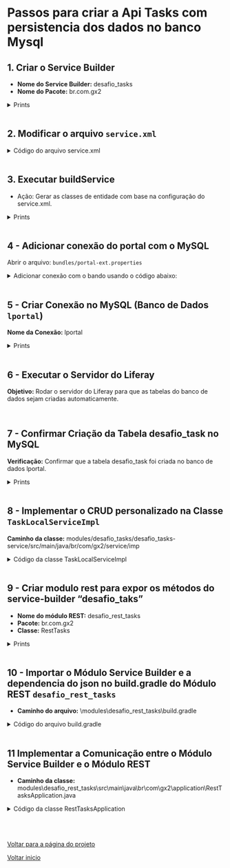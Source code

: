 # Passos para criar a Api Tasks com persistencia dos dados no banco Mysql

## 1. Criar o Service Builder

- **Nome do Service Builder:** desafio_tasks
- **Nome do Pacote:** br.com.gx2

<details>
  <summary>Prints</summary>

  <img src="/Conteudo_rockets/Desafio2/arq/Img/Criar_service-Builder1.jpg" alt="" width="800">

  <img src="/Conteudo_rockets/Desafio2/arq/Img/Criar_service-Builder2.jpg" alt="" width="800">

  <img src="/Conteudo_rockets/Desafio2/arq/Img/Criar_service-Builder3.jpg" alt="" width="800">

  <img src="/Conteudo_rockets/Desafio2/arq/Img/Criar_service-Builder4.jpg" alt="" width="800">
  
</details>

<br>

## 2. Modificar o arquivo `service.xml`

<details>
<summary>Código do arquivo service.xml</summary>

```xml
<!-- Define o driver JDBC utilizado para se conectar ao banco de dados MySQL -->
<property name="jdbc.default.driverClassName" value="com.mysql.cj.jdbc.Driver" />

<!-- Especifica a URL de conexão ao banco de dados MySQL, localizado no servidor local (localhost) -->
<!-- O banco de dados é "lportal", com os seguintes parâmetros adicionais: -->
<!-- - useUnicode=true: suporte a caracteres Unicode -->
<!-- - characterEncoding=UTF-8: define o conjunto de caracteres como UTF-8 -->
<!-- - useFastDateParsing=false: desativa otimização de parsing para datas -->
<property name="jdbc.default.url" value="jdbc:mysql://localhost:3306/lportal?useUnicode=true&amp;charsetEncoding=UTF-8&amp;useFastDateParsing=false" />

<!-- Nome de usuário para autenticação no banco de dados -->
<property name="jdbc.default.username" value="root" />

<!-- Senha para o nome de usuário especificado -->
<property name="jdbc.default.password" value="root" />

```
</details>

<br>


## 3. Executar buildService

- Ação: Gerar as classes de entidade com base na configuração do service.xml.

<details>
  <summary>Prints</summary>

  <img src="/Conteudo_rockets/Desafio2/arq/Img/Exec_build-service1.jpg" alt="" width="900">

  <img src="/Conteudo_rockets/Desafio2/arq/Img/Exec_build-service2.jpg" alt="" width="800">
  
</details>

<br>

## 4 - Adicionar conexão do portal com o MySQL 

Abrir o arquivo: `bundles/portal-ext.properties`
  
<details>
<summary>Adicionar conexão com o bando usando o código abaixo:</summary>

```xml
<!-- Define o driver JDBC utilizado para se conectar ao banco de dados MySQL -->
<property name="jdbc.default.driverClassName" value="com.mysql.cj.jdbc.Driver" />

<!-- Especifica a URL de conexão ao banco de dados MySQL, localizado no servidor local (localhost) -->
<!-- O banco de dados é "lportal", com os seguintes parâmetros adicionais: -->
<!-- - useUnicode=true: suporte a caracteres Unicode -->
<!-- - characterEncoding=UTF-8: define o conjunto de caracteres como UTF-8 -->
<!-- - useFastDateParsing=false: desativa otimização de parsing para datas -->
<property name="jdbc.default.url" value="jdbc:mysql://localhost:3306/lportal?useUnicode=true&amp;charsetEncoding=UTF-8&amp;useFastDateParsing=false" />

<!-- Nome de usuário para autenticação no banco de dados -->
<property name="jdbc.default.username" value="root" />

<!-- Senha para o nome de usuário especificado -->
<property name="jdbc.default.password" value="root" />

```
</details>

<br>

## 5 -  Criar Conexão no MySQL (Banco de Dados `lportal`)

**Nome da Conexão:** lportal

<details>
  <summary>Prints</summary>

  <img src="/Conteudo_rockets/Desafio2/arq/Img/Mysql1.jpg" alt="" width="900">
  
</details>

<br>

## 6 - Executar o Servidor do Liferay
**Objetivo:** Rodar o servidor do Liferay para que as tabelas do banco de dados sejam criadas automaticamente.

<br>

## 7 - Confirmar Criação da Tabela desafio_task no MySQL
**Verificação:** Confirmar que a tabela desafio_task foi criada no banco de dados lportal.

<details>
  <summary>Prints</summary>

  <img src="/Conteudo_rockets/Desafio2/arq/Img/Mysql2.jpg" alt="" width="900">
  
</details>

<br>

## 8 - Implementar o CRUD personalizado na Classe `TaskLocalServiceImpl`
**Caminho da classe:** modules/desafio_tasks/desafio_tasks-service/src/main/java/br/com/gx2/service/imp

<details>
  <summary>Código da classe TaskLocalServiceImpl</summary>

  ```java
package br.com.gx2.service.impl;

import br.com.gx2.exception.NoSuchTaskException;
import br.com.gx2.model.Task;
import br.com.gx2.service.base.TaskLocalServiceBaseImpl;
import com.liferay.portal.aop.AopService;
import com.liferay.portal.kernel.exception.PortalException;
import com.liferay.portal.kernel.service.ServiceContext;
import com.liferay.portal.kernel.util.Validator;

import java.util.Date;
import java.util.List;

import org.osgi.service.component.annotations.Component;

/**
 * Implementação personalizada de CRUD para a entidade Task
 */
@Component(
    property = "model.class.name=br.com.gx2.model.Task",
    service = AopService.class
)
public class TaskLocalServiceImpl extends TaskLocalServiceBaseImpl implements AopService {

    // 1 - Método para criar uma nova tarefa
    public Task createTask(
            String title, String description, Date dueDate, boolean completed,
            ServiceContext serviceContext) throws PortalException {

        // Gera um novo ID para a tarefa usando o counterLocalService
        long taskId = counterLocalService.increment(Task.class.getName());

        // Cria uma nova instância de Task
        Task task = taskLocalService.createTask(taskId);

        // Define os valores fornecidos pelo usuário
        task.setTitle(title);
        task.setDescription(description);
        task.setDueDate(dueDate);
        task.setCompleted(completed);

        // Adiciona a nova tarefa ao banco de dados
        taskLocalService.addTask(task);

        return task; // Retorna a tarefa criada
    }

    // 2 - Método para apagar uma tarefa com base no ID fornecido
    public Task deleteTask(long taskId) throws PortalException {
        // Busca a tarefa pelo ID
        Task task = taskLocalService.getTask(taskId);

        // Verifica se a tarefa foi encontrada
        if (Validator.isNull(task)) {
            throw new NoSuchTaskException("Task with taskId " + taskId + " not found");
        }

        // Remove a tarefa do banco de dados
        return taskLocalService.deleteTask(task);
    }

    // 3 - Método para listar todas as tarefas
    public List<Task> getAllTasks() {
        // Retorna todas as tarefas, sem limite (-1, -1 para listar tudo)
        return taskLocalService.getTasks(-1, -1);
    }

    // 4 - Método para buscar uma tarefa pelo ID fornecido
    public Task getTaskById(long taskId) throws PortalException {
        // Busca e retorna a tarefa pelo ID
        return taskLocalService.getTask(taskId);
    }

    // 5 - Método para atualizar uma tarefa existente
    public Task updateTask(
            long taskId, String title, String description, Date dueDate,
            boolean completed, ServiceContext serviceContext) throws PortalException {

        // Busca a tarefa pelo ID
        Task task = taskLocalService.getTask(taskId);

        // Verifica se a tarefa foi encontrada
        if (Validator.isNull(task)) {
            throw new NoSuchTaskException("Task with taskId " + taskId + " not found");
        }

        // Atualiza os detalhes da tarefa com os valores fornecidos
        task.setTitle(title);
        task.setDescription(description);
        task.setDueDate(dueDate);
        task.setCompleted(completed);
        task.setModifiedDate(serviceContext.getModifiedDate(new Date())); // Atualiza a data de modificação

        // Atualiza a tarefa no banco de dados
        return taskLocalService.updateTask(task);
    }
}
```
  
</details>

<br>

## 9 - Criar modulo rest para expor os métodos do service-builder “desafio_taks”

- **Nome do módulo REST:** desafio_rest_tasks
- **Pacote:** br.com.gx2
- **Classe:** RestTasks

<details>
  <summary>Prints</summary>

  <img src="/Conteudo_rockets/Desafio2/arq/Img/Rest1.jpg" alt="" width="1000">

  <img src="/Conteudo_rockets/Desafio2/arq/Img/Rest2.jpg" alt="" width="1000">

  <img src="/Conteudo_rockets/Desafio2/arq/Img/Rest3.jpg" alt="" width="1000">
  
</details>

<br>

## 10 - Importar o Módulo Service Builder e a dependencia do json no build.gradle do Módulo REST `desafio_rest_tasks`

* **Caminho do arquivo:** \modules\desafio_rest_tasks\build.gradle

<details>
  <summary>Código do arquivo build.gradle</summary>

```xml
dependencies {
	compileOnly group: "com.liferay.portal", name: "release.portal.api"
	compileOnly group: "org.osgi", name: "org.osgi.service.jaxrs"

	// Dependência do módulo Service Builder
	compileOnly project(':modules:desafio_tasks:desafio_tasks-service')

	// Dependência da biblioteca JSON
	implementation group: 'org.json', name: 'json', version: '20230227'
}
```
</details>

<br>

## 11 Implementar a Comunicação entre o Módulo Service Builder e o Módulo REST

* **Caminho da classe:** modules\desafio_rest_tasks\src\main\java\br\com\gx2\application\RestTasksApplication.java

<details>
  <summary>Código da classe RestTasksApplication</summary>

```jsx
package br.com.gx2.application;

import br.com.gx2.model.Task;
import br.com.gx2.service.TaskLocalService;
import com.liferay.portal.kernel.exception.PortalException;
import com.liferay.portal.kernel.service.ServiceContext;
import org.json.JSONObject;
import org.osgi.service.component.annotations.Component;
import org.osgi.service.component.annotations.Reference;
import org.osgi.service.jaxrs.whiteboard.JaxrsWhiteboardConstants;

import javax.ws.rs.*;
import javax.ws.rs.core.Application;
import javax.ws.rs.core.Response;
import java.util.Collections;
import java.util.Date;
import java.util.List;
import java.util.Set;

/**
 * API REST personalizada para a entidade Task
 */
@Component(
    property = {
        JaxrsWhiteboardConstants.JAX_RS_APPLICATION_BASE + "=/task-api",
        JaxrsWhiteboardConstants.JAX_RS_NAME + "=Task-api.Rest"
    },
    service = Application.class
)
public class RestTasksApplication extends Application {

    // Referência ao serviço TaskLocalService para manipulação de tarefas
    @Reference
    private TaskLocalService _taskLocalService;

    @Override
    public Set<Object> getSingletons() {
        // Retorna a instância atual como um singleton para a aplicação REST
        return Collections.singleton(this);
    }

    // Método de teste para verificar se a API está funcionando
    @GET
    @Produces("text/plain")
    public String working() {
        return "It works!";
    }

    // 1. Método REST para listar todas as tarefas
    @GET
    @Path("/tasks")
    @Produces("application/json")
    public List<Task> getAllTasks() {
        // Retorna a lista de todas as tarefas usando o serviço TaskLocalService
        return _taskLocalService.getAllTasks();
    }

    // 2. Método REST para obter uma tarefa por ID
    @GET
    @Path("/tasks/{taskId}")
    @Produces("application/json")
    public Task getTaskById(@PathParam("taskId") long taskId) throws PortalException {
        // Retorna a tarefa específica pelo ID usando o serviço TaskLocalService
        return _taskLocalService.getTaskById(taskId);
    }

    // 3. Método REST para criar uma nova tarefa
    @POST
    @Path("/tasks")
    @Consumes("application/json")
    @Produces("application/json")
    public Response createTask(String body) {
        try {
            // Converte o corpo da requisição JSON para um JSONObject
            JSONObject jsonObject = new JSONObject(body);

            // Extrai os dados do JSONObject
            String title = jsonObject.getString("title");
            String description = jsonObject.getString("description");
            String dueDateString = jsonObject.optString("dueDate", null); // Pode ser null se não estiver presente
            boolean isCompleted = jsonObject.optBoolean("isCompleted", false);

            // Converte a data se estiver presente
            Date dueDate = null;
            if (dueDateString != null && !dueDateString.isEmpty()) {
                dueDate = new Date(Long.parseLong(dueDateString));
            }

            // Cria um novo ServiceContext (não requer uma requisição específica)
            ServiceContext serviceContext = new ServiceContext();

            // Cria a nova tarefa usando o serviço TaskLocalService
            Task newTask = _taskLocalService.createTask(
                    title,
                    description,
                    dueDate,
                    isCompleted,
                    serviceContext
            );

            // Retorna a tarefa criada com status OK
            return Response.ok(newTask).build();
        } catch (PortalException e) {
            // Retorna erro interno do servidor se ocorrer uma exceção PortalException
            return Response.status(Response.Status.INTERNAL_SERVER_ERROR).entity(e.getMessage()).build();
        } catch (Exception e) {
            // Retorna erro de solicitação ruim se ocorrer uma exceção ao processar o JSON
            return Response.status(Response.Status.BAD_REQUEST).entity("Erro ao processar o JSON de entrada: " + e.getMessage()).build();
        }
    }

    // 4. Método REST para atualizar uma tarefa por ID
    @PUT
    @Path("/tasks/{taskId}")
    @Consumes("application/json")
    @Produces("application/json")
    public Response updateTask(
            @PathParam("taskId") long taskId, String body) {
        try {
            // Converte o corpo da requisição JSON para um JSONObject
            JSONObject jsonObject = new JSONObject(body);

            // Extrai os dados do JSONObject
            String title = jsonObject.getString("title");
            String description = jsonObject.getString("description");
            String dueDateString = jsonObject.optString("dueDate", null);
            boolean isCompleted = jsonObject.optBoolean("isCompleted", false);

            // Converte a data se estiver presente
            Date dueDate = null;
            if (dueDateString != null && !dueDateString.isEmpty()) {
                dueDate = new Date(Long.parseLong(dueDateString));
            }

            // Cria um novo ServiceContext (não requer uma requisição específica)
            ServiceContext serviceContext = new ServiceContext();

            // Atualiza a tarefa usando o serviço TaskLocalService
            Task updatedTask = _taskLocalService.updateTask(
                    taskId,
                    title,
                    description,
                    dueDate,
                    isCompleted,
                    serviceContext
            );

            // Retorna a tarefa atualizada com status OK
            return Response.ok(updatedTask).build();
        } catch (PortalException e) {
            // Retorna erro interno do servidor se ocorrer uma exceção PortalException
            return Response.status(Response.Status.INTERNAL_SERVER_ERROR).entity(e.getMessage()).build();
        } catch (Exception e) {
            // Retorna erro de solicitação ruim se ocorrer uma exceção ao processar o JSON
            return Response.status(Response.Status.BAD_REQUEST).entity("Erro ao processar o JSON de entrada: " + e.getMessage()).build();
        }
    }

    // 5. Método REST para apagar uma tarefa por ID
    @DELETE
    @Path("/tasks/{taskId}")
    @Produces("application/json")
    public Response deleteTask(@PathParam("taskId") long taskId) {
        try {
            // Remove a tarefa usando o serviço TaskLocalService e retorna a tarefa removida
            Task deletedTask = _taskLocalService.deleteTask(taskId);
            return Response.ok(deletedTask).build();
        } catch (PortalException e) {
            // Retorna erro de não encontrado se ocorrer uma exceção PortalException
            return Response.status(Response.Status.NOT_FOUND).entity(e.getMessage()).build();
        }
    }
}
```
</details>

<br>
<br>
<br>

[Voltar para a página do projeto](/Conteudo_rockets/Desafio2/Desafio2.md) <br>

[Voltar inicio](/README.md)